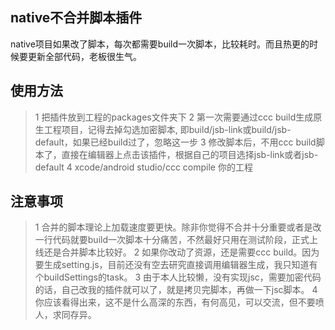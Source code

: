 ## native不合并脚本插件
native项目如果改了脚本，每次都需要build一次脚本，比较耗时。而且热更的时候要更新全部代码，老板很生气。
## 使用方法
> 1 把插件放到工程的packages文件夹下
> 2 第一次需要通过ccc build生成原生工程项目，记得去掉勾选加密脚本, 即build/jsb-link或build/jsb-default，如果已经build过了，忽略这一步
> 3 修改脚本后，不用ccc build脚本了，直接在编辑器上点击该插件，根据自己的项目选择jsb-link或者jsb-default
> 4 xcode/android studio/ccc compile 你的工程

## 注意事项
> 1 合并的脚本理论上加载速度要更快。除非你觉得不合并十分重要或者是改一行代码就要build一次脚本十分痛苦，不然最好只用在测试阶段，正式上线还是合并脚本比较好。
> 2 如果你改动了资源，还是需要ccc build。因为要生成setting.js，目前还没有空去研究直接调用编辑器生成，我只知道有个buildSettings的task。
> 3 由于本人比较懒，没有实现jsc，需要加密代码的话，自己改我的插件就可以了，就是拷贝完脚本，再做一下jsc脚本。
> 4 你应该看得出来，这不是什么高深的东西，有何高见，可以交流，但不要喷人，求同存异。
